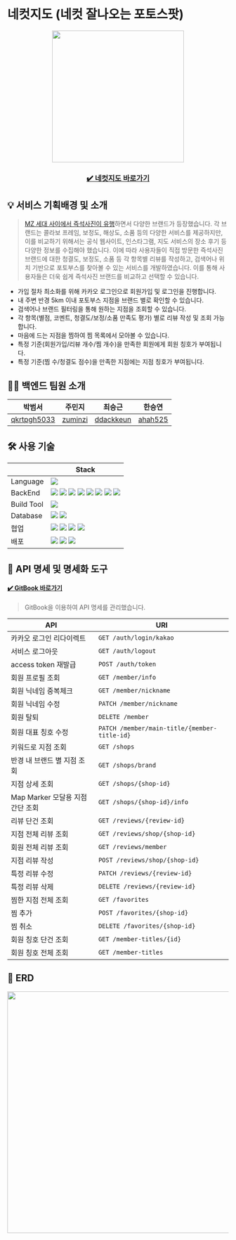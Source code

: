 # 네컷지도 (네컷 잘나오는 포토스팟)
<p align="center"><img src="https://user-images.githubusercontent.com/63441091/235567823-12ace8fa-d695-4cc5-8f3f-6f70a62223f5.jpg" width="300px" height="300px"></p>

<h3 align="center"><a href="https://photosmap.vercel.app/home">✔️ 네컷지도 바로가기</a></h3>


## 💡 서비스 기획배경 및 소개

> [MZ 세대 사이에서 즉석사진이 유행](https://maily.so/mediaatelier.official/posts/0cb930d9)하면서 다양한 브랜드가 등장했습니다. 각 브랜드는 콜라보 프레임, 보정도, 해상도, 소품 등의 다양한 서비스를 제공하지만, 이를 비교하기 위해서는 공식 웹사이트, 인스타그램, 지도 서비스의 장소 후기 등 다양한 정보를 수집해야 했습니다. 이에 따라 사용자들이 직접 방문한 즉석사진 브랜드에 대한 청결도, 보정도, 소품 등 각 항목별 리뷰를 작성하고, 검색어나 위치 기반으로 포토부스를 찾아볼 수 있는 서비스를 개발하였습니다. 이를 통해 사용자들은 더욱 쉽게 즉석사진 브랜드를 비교하고 선택할 수 있습니다.

- 가입 절차 최소화를 위해 카카오 로그인으로 회원가입 및 로그인을 진행합니다.
- 내 주변 반경 5km 이내 포토부스 지점을 브랜드 별로 확인할 수 있습니다.
- 검색어나 브랜드 필터링을 통해 원하는 지점을 조회할 수 있습니다. 
- 각 항목(별점, 코멘트, 청결도/보정/소품 만족도 평가) 별로 리뷰 작성 및 조회 가능합니다.
- 마음에 드는 지점을 찜하여 찜 목록에서 모아볼 수 있습니다.
- 특정 기준(회원가입/리뷰 개수/찜 개수)을 만족한 회원에게 회원 칭호가 부여됩니다.
- 특정 기준(찜 수/청결도 점수)을 만족한 지점에는 지점 칭호가 부여됩니다.

## 🧑‍💻 백엔드 팀원 소개
|박범서|주민지|최승근|한승연|
|----|-----|----|----|
|[qkrtpgh5033](https://github.com/qkrtpgh5033)|[zuminzi](https://github.com/zuminzi)|[ddackkeun](https://github.com/ddackkeun)|[ahah525](https://github.com/ahah525)|

## 🛠 사용 기술
|  | Stack |
|--|--|
|Language | <img src="https://img.shields.io/badge/java 17-007396?style=for-the-badge&logo=java&logoColor=white">|
| BackEnd | <img src="https://img.shields.io/badge/springboot 2.7.7-6DB33F?style=for-the-badge&logo=springboot&logoColor=white"> <img src="https://img.shields.io/badge/spring security-6DB33F?style=for-the-badge&logo=springsecurity&logoColor=white"> <img src="https://img.shields.io/badge/JPA-273347?style=for-the-badge&logoColor=white"> <img src="https://img.shields.io/badge/kakao API-FFCD00?style=for-the-badge&logo=kakao&logoColor=black"> <img src="https://img.shields.io/badge/JWT-000000?style=for-the-badge&logo=jsonwebtokens&logoColor=white"> <img src="https://img.shields.io/badge/junit5-25A162?style=for-the-badge&logo=JUnit5&logoColor=white"> <img src="https://img.shields.io/badge/slf4j-03C75A?style=for-the-badge&logo=slf4j&logoColor=white"> <img src="https://img.shields.io/badge/jsoup-00AFF0?style=for-the-badge&logoColor=white">|
|Build Tool|<img src="https://img.shields.io/badge/gradle 7.5-02303A?style=for-the-badge&logo=gradle&logoColor=white">|
|Database|<img src="https://img.shields.io/badge/mysql 8.0.25-4479A1?style=for-the-badge&logo=mysql&logoColor=white"> <img src="https://img.shields.io/badge/redis-DC382D?style=for-the-badge&logo=redis&logoColor=white">|
|협업|<img src="https://img.shields.io/badge/git-F05032?style=for-the-badge&logo=git&logoColor=white"> <img src="https://img.shields.io/badge/github-181717?style=for-the-badge&logo=github&logoColor=white"> <img src="https://img.shields.io/badge/GitBook-3884FF?style=for-the-badge&logo=GitBook&logoColor=white"> <img src="https://img.shields.io/badge/notion-000000?style=for-the-badge&logo=notion&logoColor=white">|
|배포|<img src="https://img.shields.io/badge/NCP-03C75A?style=for-the-badge&logoColor=white"> <img src="https://img.shields.io/badge/docker-2496ED?style=for-the-badge&logo=docker&logoColor=white"> <img src="https://img.shields.io/badge/githubactions-2088FF?style=for-the-badge&logo=githubactions&logoColor=white">|

## 📄 API 명세 및 명세화 도구
<h4><a href="https://organization-ggq.gitbook.io/undefined/">✔️ GitBook 바로가기</a></h4>

> GitBook을 이용하여 API 명세를 관리했습니다.


|API| URI   |
|----|------|
|카카오 로그인 리다이렉트|`GET /auth/login/kakao`|
|서비스 로그아웃|`GET /auth/logout`|
|access token 재발급|`POST /auth/token`|
|회원 프로필 조회|`GET /member/info`|
|회원 닉네임 중복체크|`GET /member/nickname`|
|회원 닉네임 수정|`PATCH /member/nickname`|
|회원 탈퇴|`DELETE /member`|
|회원 대표 칭호 수정|`PATCH /member/main-title/{member-title-id}`|
|키워드로 지점 조회|`GET /shops`|
|반경 내 브랜드 별 지점 조회|`GET /shops/brand`|
|지점 상세 조회|`GET /shops/{shop-id}`|
|Map Marker 모달용 지점 간단 조회|`GET /shops/{shop-id}/info`|
|리뷰 단건 조회|`GET /reviews/{review-id}`|
|지점 전체 리뷰 조회|`GET /reviews/shop/{shop-id}`|
|회원 전체 리뷰 조회|`GET /reviews/member`|
|지점 리뷰 작성|`POST /reviews/shop/{shop-id}`|
|특정 리뷰 수정|`PATCH /reviews/{review-id}`|
|특정 리뷰 삭제|`DELETE /reviews/{review-id}`|
|찜한 지점 전체 조회|`GET /favorites`|
|찜 추가|`POST /favorites/{shop-id}`|
|찜 취소|`DELETE /favorites/{shop-id}`|
|회원 칭호 단건 조회|`GET /member-titles/{id}`|
|회원 칭호 전체 조회|`GET /member-titles`|

## 💾 ERD
<img src ="https://user-images.githubusercontent.com/63441091/235579800-862dd134-c75a-44f0-83d5-1cd90e9125fe.png" width="700" height="550">
